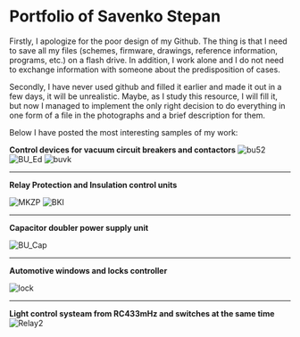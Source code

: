 # Portfolio of Savenko Stepan

  Firstly, I apologize for the poor design of my Github. The thing is that I need to save all my files (schemes, firmware, drawings, reference information, programs, etc.) on a flash drive. In addition, I work alone and I do not need to exchange information with someone about the predisposition of cases.

  Secondly, I have never used github and filled it earlier and made it out in a few days, it will be unrealistic. Maybe, as I study this resource, I will fill it, but now I managed to implement the only right decision to do everything in one form of a file in the photographs and a brief description for them.

  Below I have posted the most interesting samples of my work:
  
  **Control devices for vacuum circuit breakers and contactors**
  ![bu52](https://user-images.githubusercontent.com/121791547/210490596-3881d87b-d801-4a51-837d-11fdf1844f35.jpeg) ![BU_Ed](https://user-images.githubusercontent.com/121791547/234201305-16a631b8-5b0f-4780-808f-ec246675285d.jpg)
  ![buvk](https://user-images.githubusercontent.com/121791547/210490598-9fa4e61f-f78f-4776-9882-33edaa39c08e.jpeg)

  --------------------------------------------------------------
  
  **Relay Protection and Insulation control units**
  
  ![MKZP](https://user-images.githubusercontent.com/121791547/234201333-06819ec8-2ee3-4c8c-a3e7-47f0e624673c.jpg) ![BKI](https://user-images.githubusercontent.com/121791547/234201496-c1c49d13-8182-4b3a-88aa-3e812e65219a.jpg)

  --------------------------------------------------------------
    
  **Сapacitor doubler power supply unit**
  
  ![BU_Cap](https://user-images.githubusercontent.com/121791547/234201859-690eb7f0-064d-40d7-8086-deb5a8e7fb48.jpg)

  --------------------------------------------------------------
  
  **Automotive windows and locks controller**
 
 ![lock](https://user-images.githubusercontent.com/121791547/210490601-2aef58c9-fb07-4398-a64e-cb4fe9454be8.jpeg)
 
 --------------------------------------------------------------
  **Light control systeam from RC433mHz and switches at the same time**
  ![Relay2](https://user-images.githubusercontent.com/121791547/235690829-401e3094-f59e-4c1a-8d5c-29f1e34d6b01.jpg)


